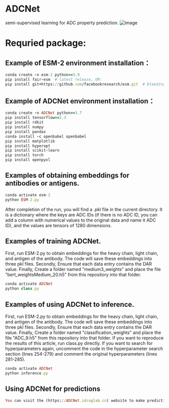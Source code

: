 # ADCNet
semi-supervised learning for ADC property prediction.
![image](https://github.com/idrugLab/ADCNet/blob/main/ADCNet.png)

# Requried package: 
## Example of ESM-2 environment installation：
```ruby
conda create -n esm-2 python==3.9
pip install fair-esm  # latest release, OR:
pip install git+https://github.com/facebookresearch/esm.git  # bleeding edge, current repo main branch
```

## Example of ADCNet environment installation：
```ruby
conda create -n ADCNet python==3.7
pip install tensorflow==2.3
pip install rdkit
pip install numpy
pip install pandas
conda install -c openbabel openbabel
pip install matplotlib
pip install hyperopt
pip install scikit-learn
pip install torch
pip install openpyxl
```

## Examples of obtaining embeddings for antibodies or antigens.
```ruby
conda activate esm-2
python ESM-2.py
```
After completion of the run, you will find a .pkl file in the current directory. It is a dictionary where the keys are ADC IDs (if there is no ADC ID, you can add a column with numerical values to the original data and name it ADC ID), and the values are tensors of 1280 dimensions.

## Examples of training ADCNet.
First, run ESM-2.py to obtain embeddings for the heavy chain, light chain, and antigen of the antibody. The code will save these embeddings into three pkl files.
Secondly, Ensure that each data entry contains the DAR value.
Finally, Create a folder named "medium3_weights" and place the file "bert_weightsMedium_20.h5" from this repository into that folder.

```ruby
conda activate ADCNet
python class.py
```
## Examples of using ADCNet to inference.
First, run ESM-2.py to obtain embeddings for the heavy chain, light chain, and antigen of the antibody. The code will save these embeddings into three pkl files.
Secondly, Ensure that each data entry contains the DAR value.
Finally, Create a folder named "classification_weights" and place the file "ADC_9.h5" from this repository into that folder.
If you want to reproduce the results of this article, run class.py directly. If you want to search for hyperparameters again, uncomment the code in the hyperparameter search section (lines 254-279) and comment the original hyperparameters (lines 281-285).
```ruby
conda activate ADCNet
python inference.py
```
## Using ADCNet for predictions
```ruby
You can visit the (https://ADCNet.idruglab.cn) website to make predictions.
```


